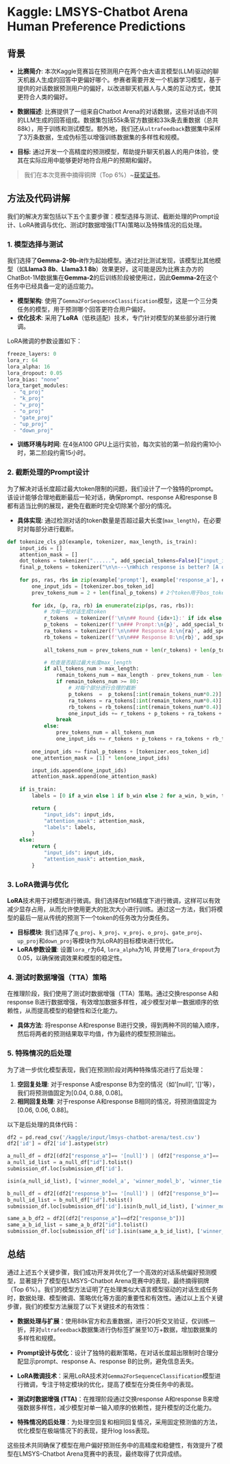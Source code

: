 # Kaggle: LMSYS-Chatbot Arena Human Preference Predictions

## 背景

- **比赛简介**: 本次Kaggle竞赛旨在预测用户在两个由大语言模型(LLM)驱动的聊天机器人生成的回答中更偏好哪个。参赛者需要开发一个机器学习模型，基于提供的对话数据预测用户的偏好，以改进聊天机器人与人类的互动方式，使其更符合人类的偏好。

- **数据描述**: 比赛提供了一组来自Chatbot Arena的对话数据，这些对话由不同的LLM生成的回答组成。数据集包括55k条官方数据和33k条去重数据（总共88k），用于训练和测试模型。额外地，我们还从`ultrafeedback`数据集中采样了3万条数据，生成伪标签以增强训练数据集的多样性和规模。

- **目标**: 通过开发一个高精度的预测模型，帮助提升聊天机器人的用户体验，使其在实际应用中能够更好地符合用户的预期和偏好。

> 我们在本次竞赛中摘得铜牌（Top 6%）~[获奖证书](https://Cyccyyycyc.github.io/docs/AWARDkaggleLMSYS103.png)。

## 方法及代码讲解

我们的解决方案包括以下五个主要步骤：模型选择与测试、截断处理的Prompt设计、LoRA微调与优化、测试时数据增强(TTA)策略以及特殊情况的后处理。

### 1. 模型选择与测试

我们选择了**Gemma-2-9b-it**作为起始模型。通过对比测试发现，该模型比其他模型（如**Llama3 8b**、**Llama3.1 8b**）效果更好。这可能是因为比赛主办方的ChatBot-1M数据集在**Gemma-2**的后训练阶段被使用过，因此**Gemma-2**在这个任务中已经具备一定的适应能力。

- **模型架构**: 使用了`Gemma2ForSequenceClassification`模型，这是一个三分类任务的模型，用于预测哪个回答更符合用户偏好。
- **优化技术**: 采用了**LoRA**（低秩适配）技术，专门针对模型的某些部分进行微调。

LoRA微调的参数设置如下：

```python
freeze_layers: 0
lora_r: 64
lora_alpha: 16
lora_dropout: 0.05
lora_bias: "none"
lora_target_modules:
  - "q_proj"
  - "k_proj"
  - "v_proj"
  - "o_proj"
  - "gate_proj"
  - "up_proj"
  - "down_proj"
```

- **训练环境与时间**: 在4张A100 GPU上运行实验，每次实验的第一阶段约需10小时，第二阶段约需15小时。

### 2. 截断处理的Prompt设计

为了解决对话长度超过最大token限制的问题，我们设计了一个独特的prompt。该设计能够合理地截断最后一轮对话，确保prompt、response A和response B都有适当比例的展现，避免在截断时完全切除某个部分的情况。

- **具体实现**: 通过检测对话的token数量是否超过最大长度(`max_length`)，在必要时对每部分进行截断。
  
```python
def tokenize_cls_p3(example, tokenizer, max_length, is_train):
    input_ids = []
    attention_mask = []
    dot_tokens = tokenizer("......", add_special_tokens=False)["input_ids"]
    final_p_tokens = tokenizer("\n\n---\nWhich response is better? [A or B or tie]\nAnswer: ", add_special_tokens=False)["input_ids"]
    
    for ps, ras, rbs in zip(example['prompt'], example['response_a'], example['response_b']):
        one_input_ids = [tokenizer.bos_token_id]
        prev_tokens_num = 2 + len(final_p_tokens) # 2个token用于bos_token和eos_token
        
        for idx, (p, ra, rb) in enumerate(zip(ps, ras, rbs)):
            # 为每一轮对话生成token
            r_tokens  = tokenizer(f'\n\n## Round {idx+1}:' if idx else f'## Round {idx+1}:', add_special_tokens=False)["input_ids"]
            p_tokens  = tokenizer(f'\n### Prompt:\n{p}', add_special_tokens=False)["input_ids"]
            ra_tokens = tokenizer(f'\n\n### Response A:\n{ra}', add_special_tokens=False)["input_ids"]
            rb_tokens = tokenizer(f'\n\n### Response B:\n{rb}', add_special_tokens=False)["input_ids"]
            
            all_tokens_num = prev_tokens_num + len(r_tokens) + len(p_tokens) + len(ra_tokens) + len(rb_tokens)

            # 检查是否超过最大长度max_length
            if all_tokens_num > max_length:
                remain_tokens_num = max_length - prev_tokens_num - len(r_tokens) - 3*len(dot_tokens) 
                if remain_tokens_num >= 80:
                    # 对每个部分进行合理的截断
                    p_tokens  =  p_tokens[:int(remain_tokens_num*0.2)] + dot_tokens if len( p_tokens) > int(remain_tokens_num*0.2) else  p_tokens
                    ra_tokens = ra_tokens[:int(remain_tokens_num*0.4)] + dot_tokens if len(ra_tokens) > int(remain_tokens_num*0.4) else ra_tokens
                    rb_tokens = rb_tokens[:int(remain_tokens_num*0.4)] + dot_tokens if len(rb_tokens) > int(remain_tokens_num*0.4) else rb_tokens
                    one_input_ids += r_tokens + p_tokens + ra_tokens + rb_tokens
                break
            else:
                prev_tokens_num = all_tokens_num
                one_input_ids += r_tokens + p_tokens + ra_tokens + rb_tokens
        
        one_input_ids += final_p_tokens + [tokenizer.eos_token_id]
        one_attention_mask = [1] * len(one_input_ids)

        input_ids.append(one_input_ids)
        attention_mask.append(one_attention_mask)
    
    if is_train:
        labels = [0 if a_win else 1 if b_win else 2 for a_win, b_win, tie in zip(example['winner_model_a'], example['winner_model_b'], example['winner_tie'])]

        return {
            "input_ids": input_ids,
            "attention_mask": attention_mask,
            "labels": labels,
        }
    else:
        return {
            "input_ids": input_ids,
            "attention_mask": attention_mask,
        }
```

### 3. LoRA微调与优化

**LoRA**技术用于对模型进行微调。我们选择在bf16精度下进行微调，这样可以有效减少显存占用，从而允许使用更大的批次大小进行训练。通过这一方法，我们将模型的最后一层从传统的预测下一个token的任务改为分类任务。

- **目标模块**: 我们选择了`q_proj`、`k_proj`、`v_proj`、`o_proj`、`gate_proj`、`up_proj`和`down_proj`等模块作为LoRA的目标模块进行优化。  
- **LoRA参数设置**: 设置`lora_r`为64, `lora_alpha`为16, 并使用了`lora_dropout`为0.05，以确保微调效果和模型的稳定性。

### 4. 测试时数据增强（TTA）策略

在推理阶段，我们使用了测试时数据增强（TTA）策略。通过交换response A和response B进行数据增强，有效增加数据多样性，减少模型对单一数据顺序的依赖性，从而提高模型的稳健性和泛化能力。

- **具体方法**: 将response A和response B进行交换，得到两种不同的输入顺序，然后将两者的预测结果取平均值，作为最终的模型预测输出。

### 5. 特殊情况的后处理

为了进一步优化模型表现，我们在预测阶段对两种特殊情况进行了后处理：

1. **空回复处理**: 对于response A或response B为空的情况（如'[null]', '[]'等），我们将预测值固定为[0.04, 0.88, 0.08]。
2. **相同回复处理**: 对于response A和response B相同的情况，将预测值固定为[0.06, 0.06, 0.88]。

以下是后处理的具体代码：

```python
df2 = pd.read_csv('/kaggle/input/lmsys-chatbot-arena/test.csv')
df2['id'] = df2['id'].astype(str)

a_null_df = df2[(df2["response_a"]== '[null]') | (df2["response_a"]== '[]') | (df2["response_a"]== '[ ]') | (df2["response_a"]== '[  ]') | (df2["response_a"]== '[""]') | (df2["response_a"]== '["",""]')]
a_null_id_list = a_null_df["id"].tolist()
submission_df.loc[submission_df['id'].

isin(a_null_id_list), ['winner_model_a', 'winner_model_b', 'winner_tie']] = [0.04, 0.88, 0.08]

b_null_df = df2[(df2["response_b"]== '[null]') | (df2["response_b"]== '[]') | (df2["response_b"]== '[ ]') | (df2["response_b"]== '[  ]') | (df2["response_b"]== '[""]') | (df2["response_b"]== '["",""]')]
b_null_id_list = b_null_df["id"].tolist()
submission_df.loc[submission_df['id'].isin(b_null_id_list), ['winner_model_a', 'winner_model_b', 'winner_tie']] = [0.88, 0.04, 0.08]

same_a_b_df2 = df2[(df2["response_a"]==df2["response_b"])]
same_a_b_id_list = same_a_b_df2["id"].tolist()
submission_df.loc[submission_df['id'].isin(same_a_b_id_list), ['winner_model_a', 'winner_model_b', 'winner_tie']] = [0.06, 0.06, 0.88]
```

## 总结

通过上述五个关键步骤，我们成功开发并优化了一个高效的对话系统偏好预测模型，显著提升了模型在LMSYS-Chatbot Arena竞赛中的表现，最终摘得铜牌（Top 6%）。我们的模型方法证明了在处理类似大语言模型驱动的对话生成任务时，数据处理、模型微调、策略优化等方面的重要性和有效性。通过以上五个关键步骤，我们的模型方法展现了以下关键技术的有效性：

- **数据处理与扩展**：使用88k官方和去重数据，进行20折交叉验证，仅训练一折，并对`ultrafeedback`数据集进行伪标签扩展至10万+数据，增加数据集的多样性和规模。

- **Prompt设计与优化**：设计了独特的截断策略，在对话长度超出限制时合理分配显示prompt、response A、response B的比例，避免信息丢失。

- **LoRA微调技术**：采用LoRA技术对`Gemma2ForSequenceClassification`模型进行微调，专注于特定模块的优化，提高了模型在分类任务中的表现。

- **测试时数据增强 (TTA)**：在推理阶段通过交换response A和response B来增强数据多样性，减少模型对单一输入顺序的依赖性，提升模型的泛化能力。

- **特殊情况的后处理**：为处理空回复和相同回复情况，采用固定预测值的方法，优化模型在极端情况下的表现，提升log loss表现。

这些技术共同确保了模型在用户偏好预测任务中的高精度和稳健性，有效提升了模型在LMSYS-Chatbot Arena竞赛中的表现，最终取得了优异成绩。